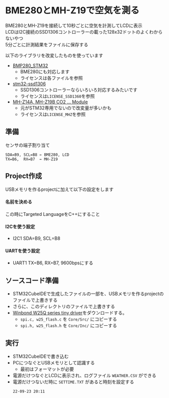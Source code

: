 # BME280とMH-Z19で空気を測る
BME280とMH-Z19を接続して10秒ごとに空気を計測してLCDに表示  
LCDはI2C接続のSSD1306コントローラーの載った128x32ドットのよくわからないやつ  
5分ごとに計測結果をファイルに保存する

以下のライブラリを改変したものを使っています
- [BMP280_STM32](https://github.com/ciastkolog/BMP280_STM32)
    - BME280にも対応します
    - ライセンスは各ファイルを参照
- [stm32-ssd1306](https://github.com/afiskon/stm32-ssd1306)
    - SSD1306コントローラーならいろいろ対応するみたいです
    - ライセンスは`LICENSE_SSD1360`を参照
- [MH-Z14A, MH-Z19B CO2 ... Module](https://github.com/tobiasschuerg/MH-Z-CO2-Sensors)
    - 元がSTM32専用でないので改変量が多いかも
    - ライセンスは`LICENSE_MHZ`を参照
    
## 準備
センサの端子割り当て

```
SDA=B9, SCL=B8 ← BME280, LCD
TX=B6,  RX=B7  ← MH-Z19
```

## Project作成
USBメモリを作るprojectに加えて以下の設定をします

#### 名前を決める
この時にTargeted LanguageをC++にすること

#### I2Cを使う設定
- I2C1    SDA=B9, SCL=B8 

#### UARTを使う設定
- UART1 TX=B6, RX=B7, 9600bpsにする

## ソースコード準備
- STM32CubeIDEで生成したファイルの一部を、USBメモリを作るprojectのファイルで上書きする
- さらに、このディレクトリのファイルで上書きする
- [Winbond W25Q series tiny driver](https://github.com/tom01h/winbond-w25-flash-drv)をダウンロードする。
    - `spi.c, w25_flash.c` を `Core/Src/` にコピーする
    - `spi.h, w25_flash.h` を `Core/Inc/` にコピーする

## 実行
- STM32CubeIDEで書き込む
- PCにつなぐとUSBメモリとして認識する
    - 最初はフォーマットが必要
- 電源だけつなぐとLCDに表示され、ログファイル `WEATHER.CSV` ができる
- 電源だけつないだ時に `SETTIME.TXT` があると時刻を設定する
    ```
    22-09-23 20:11
    ```